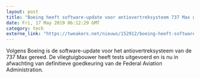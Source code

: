 ```yaml
---
layout: post
title: "Boeing heeft software-update voor antiovertreksysteem 737 Max gereed"
date: Fri, 17 May 2019 06:12:29 GMT
category: tech
externe_link: "https://tweakers.net/nieuws/152912/boeing-heeft-software-update-voor-antiovertreksysteem-737-max-gereed.html"
---
```


Volgens Boeing is de software-update voor het antiovertreksysteem van de 737 Max gereed. De vliegtuigbouwer heeft tests uitgevoerd en is nu in afwachting van definitieve goedkeuring van de Federal Aviation Administration.<img src="http://feeds.feedburner.com/~r/tweakers/mixed/~4/4gH-vUodePs" height="1" width="1" alt=""/>
